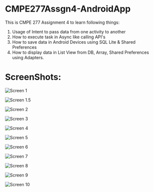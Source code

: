 CMPE277Assgn4-AndroidApp
========================

This is CMPE 277 Assignment 4 to learn following things:  

1. Usage of Intent to pass data from one activity to another 
2. How to execute task in Async like calling API's 
3. How to save data in Android Devices using SQL Lite &amp; Shared Preferences 
4. How to display data in List View from  DB, Array, Shared Preferences using Adapters. 


ScreenShots: 
==============

![Screen 1 ](Screenshot/screenshot1.png)   

![Screen 1.5 ](Screenshot/screenshot1.5s.png)

![Screen 2 ](Screenshot/screenshot2s.png)

![Screen 3 ](Screenshot/screenshot3s.png)

![Screen 4 ](Screenshot/screenshot4s.png)

![Screen 5 ](Screenshot/screenshot5s.png)

![Screen 6 ](Screenshot/screenshot6s.png)

![Screen 7 ](Screenshot/screenshot7s.png)

![Screen 8 ](Screenshot/screenshot8s.png)

![Screen 9 ](Screenshot/screenshot9s.png)

![Screen 10 ](Screenshot/screenshot10s.png)





